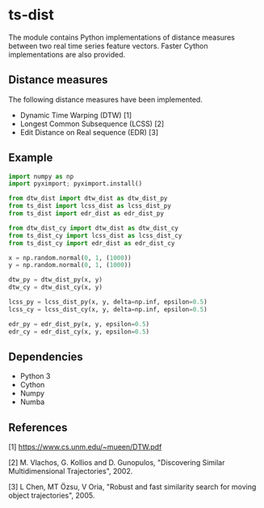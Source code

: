 # ts-dist
The module contains Python implementations of distance measures between two real time series feature vectors. Faster Cython implementations are also provided.

## Distance measures
The following distance measures have been implemented.
* Dynamic Time Warping (DTW) [1]
* Longest Common Subsequence (LCSS) [2]
* Edit Distance on Real sequence (EDR) [3]

## Example
```python
import numpy as np
import pyximport; pyximport.install()

from dtw_dist import dtw_dist as dtw_dist_py
from ts_dist import lcss_dist as lcss_dist_py
from ts_dist import edr_dist as edr_dist_py

from dtw_dist_cy import dtw_dist as dtw_dist_cy
from ts_dist_cy import lcss_dist as lcss_dist_cy
from ts_dist_cy import edr_dist as edr_dist_cy

x = np.random.normal(0, 1, (1000))
y = np.random.normal(0, 1, (1000))

dtw_py = dtw_dist_py(x, y)
dtw_cy = dtw_dist_cy(x, y)

lcss_py = lcss_dist_py(x, y, delta=np.inf, epsilon=0.5)
lcss_cy = lcss_dist_cy(x, y, delta=np.inf, epsilon=0.5)

edr_py = edr_dist_py(x, y, epsilon=0.5)
edr_cy = edr_dist_cy(x, y, epsilon=0.5)
```

## Dependencies
* Python 3
* Cython
* Numpy
* Numba

## References
[1] https://www.cs.unm.edu/~mueen/DTW.pdf

[2] M. Vlachos, G. Kollios and D. Gunopulos, "Discovering Similar Multidimensional Trajectories", 2002.

[3] L Chen, MT Özsu, V Oria, "Robust and fast similarity search for moving object trajectories", 2005.